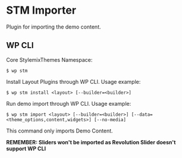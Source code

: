 # STM Importer

Plugin for importing the demo content.

## WP CLI

Core StylemixThemes Namespace:

```
$ wp stm
```

Install Layout Plugins through WP CLI. Usage example:

```
$ wp stm install <layout> [--builder=<builder>]
```

Run demo import through WP CLI. Usage example:

```
$ wp stm import <layout> [--builder=<builder>] [--data=<theme_options,content,widgets>] [--no-media]
```

This command only imports Demo Content.

**REMEMBER: Sliders won't be imported as Revolution Slider doesn't support WP CLI**